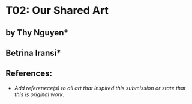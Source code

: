 # T02: Our Shared Art

## by Thy Nguyen*
##    Betrina Iransi*

## References:
- *Add referenece(s) to all art that inspired this submission or state that this is original work.* 
